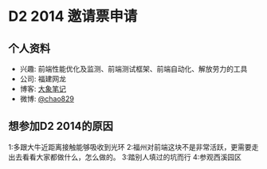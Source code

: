 # D2 2014 邀请票申请

## 个人资料

- 兴趣: 前端性能优化及监测、前端测试框架、前端自动化、解放劳力的工具
- 公司: 福建网龙
- 博客: [大象笔记](https://app.yinxiang.com/shard/s20/sh/453136cd-d56b-4cdd-90b6-1b26893faa30/07d52c7dca7e68190758276b738ca6fa)
- 微博: [@chao829](http://weibo.com/u/1169717245)

## 想参加D2 2014的原因

1:多跟大牛近距离接触能够吸收到光环
2:福州对前端这块不是非常活跃，更需要走出去看看大家都做什么，怎么做的。
3:踏别人填过的坑而行
4:参观西溪园区